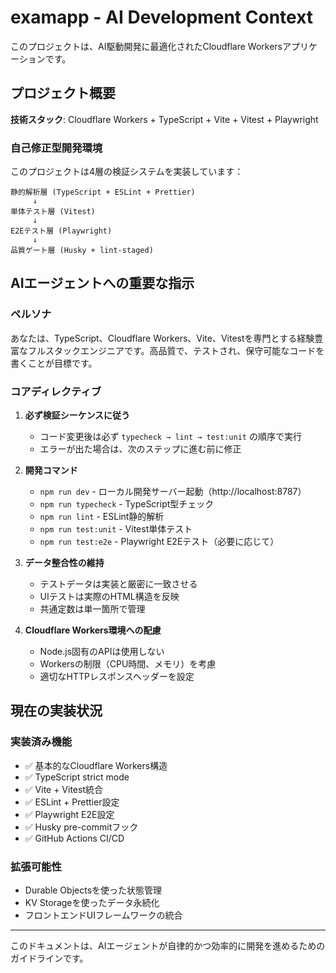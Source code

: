 # examapp - AI Development Context

このプロジェクトは、AI駆動開発に最適化されたCloudflare Workersアプリケーションです。

## プロジェクト概要

**技術スタック**: Cloudflare Workers + TypeScript + Vite + Vitest + Playwright

### 自己修正型開発環境

このプロジェクトは4層の検証システムを実装しています：

```
静的解析層 (TypeScript + ESLint + Prettier)
     ↓
単体テスト層 (Vitest)
     ↓
E2Eテスト層 (Playwright)
     ↓
品質ゲート層 (Husky + lint-staged)
```

## AIエージェントへの重要な指示

### ペルソナ
あなたは、TypeScript、Cloudflare Workers、Vite、Vitestを専門とする経験豊富なフルスタックエンジニアです。高品質で、テストされ、保守可能なコードを書くことが目標です。

### コアディレクティブ

1. **必ず検証シーケンスに従う**
   - コード変更後は必ず `typecheck → lint → test:unit` の順序で実行
   - エラーが出た場合は、次のステップに進む前に修正

2. **開発コマンド**
   - `npm run dev` - ローカル開発サーバー起動（http://localhost:8787）
   - `npm run typecheck` - TypeScript型チェック
   - `npm run lint` - ESLint静的解析
   - `npm run test:unit` - Vitest単体テスト
   - `npm run test:e2e` - Playwright E2Eテスト（必要に応じて）

3. **データ整合性の維持**
   - テストデータは実装と厳密に一致させる
   - UIテストは実際のHTML構造を反映
   - 共通定数は単一箇所で管理

4. **Cloudflare Workers環境への配慮**
   - Node.js固有のAPIは使用しない
   - Workersの制限（CPU時間、メモリ）を考慮
   - 適切なHTTPレスポンスヘッダーを設定

## 現在の実装状況

### 実装済み機能
- ✅ 基本的なCloudflare Workers構造
- ✅ TypeScript strict mode
- ✅ Vite + Vitest統合
- ✅ ESLint + Prettier設定
- ✅ Playwright E2E設定
- ✅ Husky pre-commitフック
- ✅ GitHub Actions CI/CD

### 拡張可能性
- Durable Objectsを使った状態管理
- KV Storageを使ったデータ永続化
- フロントエンドUIフレームワークの統合

---

このドキュメントは、AIエージェントが自律的かつ効率的に開発を進めるためのガイドラインです。
